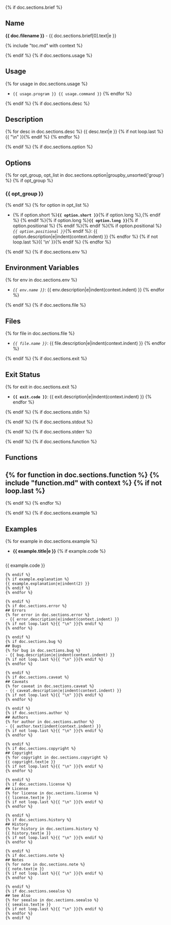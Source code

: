 {% if doc.sections.brief %}
## Name
**{{ doc.filename }}** - {{ doc.sections.brief[0].text|e }}

{% include "toc.md" with context %}

{% endif %}
{% if doc.sections.usage %}
## Usage
{% for usage in doc.sections.usage %}
- `{{ usage.program }} {{ usage.command }}`
{% endfor %}

{% endif %}
{% if doc.sections.desc %}
## Description
{% for desc in doc.sections.desc %}
{{ desc.text|e }}
{% if not loop.last %}{{ "\n" }}{% endif %}
{% endfor %}

{% endif %}
{% if doc.sections.option %}
## Options
{% for opt_group, opt_list in doc.sections.option|groupby_unsorted('group') %}
{% if opt_group %}
### {{ opt_group }}
{% endif %}
{% for option in opt_list %}
- {% if option.short %}**`{{ option.short }}`**{% if option.long %},{% endif %} {% endif %}{% if option.long %}**`{{ option.long }}`**{% if option.positional %} {% endif %}{% endif %}{% if option.positional %}*`{{ option.positional }}`*{% endif %}:
  {{ option.description|e|indent(context.indent) }}
{% endfor %}
{% if not loop.last %}{{ '\n' }}{% endif %}
{% endfor %}

{% endif %}
{% if doc.sections.env %}
## Environment Variables
{% for env in doc.sections.env %}
- *`{{ env.name }}`*:
  {{ env.description|e|indent(context.indent) }}
{% endfor %}

{% endif %}
{% if doc.sections.file %}
## Files
{% for file in doc.sections.file %}
- *`{{ file.name }}`*:
  {{ file.description|e|indent(context.indent) }}
{% endfor %}

{% endif %}
{% if doc.sections.exit %}
## Exit Status
{% for exit in doc.sections.exit %}
- **`{{ exit.code }}`**:
  {{ exit.description|e|indent(context.indent) }}
{% endfor %}

{% endif %}
{% if doc.sections.stdin %}

{% endif %}
{% if doc.sections.stdout %}

{% endif %}
{% if doc.sections.stderr %}

{% endif %}
{% if doc.sections.function %}
## Functions
{% for function in doc.sections.function %}
{% include "function.md" with context %}
{% if not loop.last %}
---
{% endif %}
{% endfor %}

{% endif %}
{% if doc.sections.example %}
## Examples
{% for example in doc.sections.example %}
- **{{ example.title|e }}**
{% if example.code %}
  ```bash
{{ example.code }}
  ```
{% endif %}
{% if example.explanation %}
  {{ example.explanation|e|indent(2) }}
{% endif %}
{% endfor %}

{% endif %}
{% if doc.sections.error %}
## Errors
{% for error in doc.sections.error %}
- {{ error.description|e|indent(context.indent) }}
{% if not loop.last %}{{ "\n" }}{% endif %}
{% endfor %}

{% endif %}
{% if doc.sections.bug %}
## Bugs
{% for bug in doc.sections.bug %}
- {{ bug.description|e|indent(context.indent) }}
{% if not loop.last %}{{ "\n" }}{% endif %}
{% endfor %}

{% endif %}
{% if doc.sections.caveat %}
## Caveats
{% for caveat in doc.sections.caveat %}
- {{ caveat.description|e|indent(context.indent) }}
{% if not loop.last %}{{ "\n" }}{% endif %}
{% endfor %}

{% endif %}
{% if doc.sections.author %}
## Authors
{% for author in doc.sections.author %}
- {{ author.text|indent(context.indent) }}
{% if not loop.last %}{{ "\n" }}{% endif %}
{% endfor %}

{% endif %}
{% if doc.sections.copyright %}
## Copyright
{% for copyright in doc.sections.copyright %}
{{ copyright.text|e }}
{% if not loop.last %}{{ "\n" }}{% endif %}
{% endfor %}

{% endif %}
{% if doc.sections.license %}
## License
{% for license in doc.sections.license %}
{{ license.text|e }}
{% if not loop.last %}{{ "\n" }}{% endif %}
{% endfor %}

{% endif %}
{% if doc.sections.history %}
## History
{% for history in doc.sections.history %}
{{ history.text|e }}
{% if not loop.last %}{{ "\n" }}{% endif %}
{% endfor %}

{% endif %}
{% if doc.sections.note %}
## Notes
{% for note in doc.sections.note %}
{{ note.text|e }}
{% if not loop.last %}{{ "\n" }}{% endif %}
{% endfor %}

{% endif %}
{% if doc.sections.seealso %}
## See Also
{% for seealso in doc.sections.seealso %}
{{ seealso.text|e }}
{% if not loop.last %}{{ "\n" }}{% endif %}
{% endfor %}
{% endif %}
